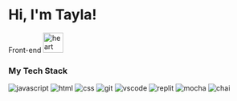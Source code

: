 <!-- use to test upstream -->
# Hi, I'm Tayla!

Front-end <img src="https://github.com/tednaphil/tednaphil/assets/76406423/200b238f-9fdb-468c-a433-753cae3ce5aa" alt="heart" height="40" height="auto"> 

<!-- ![a4a874c79936fd1b5ed0e9faf2fef140](https://github.com/tednaphil/tednaphil/assets/76406423/200b238f-9fdb-468c-a433-753cae3ce5aa)
git-fan | curious | --> 

### My Tech Stack
![javascript](https://img.shields.io/badge/JavaScript-F7DF1E?logo=javascript&logoColor=000&style=for-the-badge)
![html](https://img.shields.io/badge/HTML5-E34F26?logo=html5&logoColor=fff&style=for-the-badge)
![css](https://img.shields.io/badge/CSS3-1572B6?logo=css3&logoColor=fff&style=for-the-badge)
![git](https://img.shields.io/badge/Git-F05032?logo=git&logoColor=fff&style=for-the-badge)
![vscode](https://img.shields.io/badge/Visual%20Studio%20Code-007ACC?logo=visualstudiocode&logoColor=fff&style=for-the-badge)
![replit](https://img.shields.io/badge/Replit-F26207?logo=replit&logoColor=fff&style=for-the-badge)
![mocha](https://img.shields.io/badge/Mocha-8D6748?logo=mocha&logoColor=fff&style=for-the-badge)
![chai](https://img.shields.io/badge/Chai-A30701?logo=chai&logoColor=fff&style=for-the-badge)

<!--Currently learning
prettier, mocha, chai

Interested in learning
react.js, redux, node.js


<!--Interests: UX, functional programming, semantic HTML
